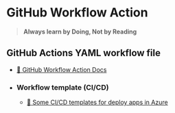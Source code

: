# **GitHub Workflow Action**

> **Always learn by Doing, Not by Reading**

## **GitHub Actions YAML workflow file**

- [🔗 GitHub Workflow Action Docs](https://docs.github.com/en/actions)

- ### **Workflow template (CI/CD)**

  - [🔗 Some CI/CD templates for deploy apps in Azure](https://github.com/actions/starter-workflows/tree/main/deployments)
